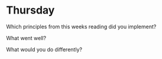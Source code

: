 # Thursday
Which principles from this weeks reading did you implement?

What went well?

What would you do differently?